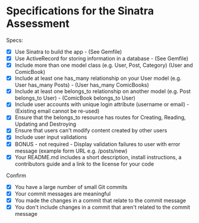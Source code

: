 # Specifications for the Sinatra Assessment

Specs:
- [x] Use Sinatra to build the app - (See Gemfile)
- [x] Use ActiveRecord for storing information in a database - (See Gemfile)
- [x] Include more than one model class (e.g. User, Post, Category) (User and ComicBook)
- [x] Include at least one has_many relationship on your User model (e.g. User has_many Posts) - (User has_many ComicBooks)
- [x] Include at least one belongs_to relationship on another model (e.g. Post belongs_to User) - (ComicBook belongs_to User)
- [x] Include user accounts with unique login attribute (username or email) - (Existing email cannot be re-used)
- [x] Ensure that the belongs_to resource has routes for Creating, Reading, Updating and Destroying
- [x] Ensure that users can't modify content created by other users
- [x] Include user input validations
- [x] BONUS - not required - Display validation failures to user with error message (example form URL e.g. /posts/new)
- [x] Your README.md includes a short description, install instructions, a contributors guide and a link to the license for your code

Confirm
- [x] You have a large number of small Git commits
- [x] Your commit messages are meaningful
- [x] You made the changes in a commit that relate to the commit message
- [x] You don't include changes in a commit that aren't related to the commit message